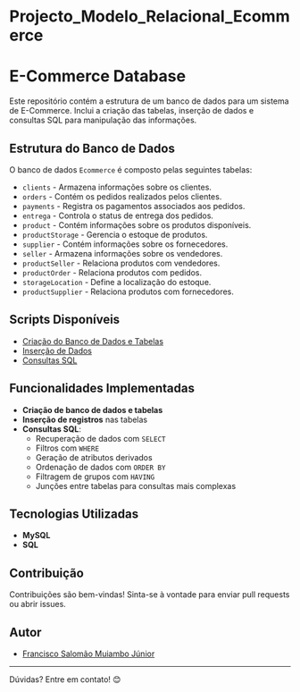 # Projecto_Modelo_Relacional_Ecommerce


# E-Commerce Database

Este repositório contém a estrutura de um banco de dados para um sistema de E-Commerce. Inclui a criação das tabelas, inserção de dados e consultas SQL para manipulação das informações.

## Estrutura do Banco de Dados

O banco de dados `Ecommerce` é composto pelas seguintes tabelas:

- `clients` - Armazena informações sobre os clientes.
- `orders` - Contém os pedidos realizados pelos clientes.
- `payments` - Registra os pagamentos associados aos pedidos.
- `entrega` - Controla o status de entrega dos pedidos.
- `product` - Contém informações sobre os produtos disponíveis.
- `productStorage` - Gerencia o estoque de produtos.
- `supplier` - Contém informações sobre os fornecedores.
- `seller` - Armazena informações sobre os vendedores.
- `productSeller` - Relaciona produtos com vendedores.
- `productOrder` - Relaciona produtos com pedidos.
- `storageLocation` - Define a localização do estoque.
- `productSupplier` - Relaciona produtos com fornecedores.

## Scripts Disponíveis

- [Criação do Banco de Dados e Tabelas]([./scripts/create_database.sql](https://github.com/Francisco-Muiambo-JR/Projecto_Modelo_Relacional_Ecommerce/blob/main/Project%20Ecommerce/Consult_Ecommerce.sql))
- [Inserção de Dados](./scripts/insert_data.sql)
- [Consultas SQL](./scripts/queries.sql)

## Funcionalidades Implementadas

- **Criação de banco de dados e tabelas**
- **Inserção de registros** nas tabelas
- **Consultas SQL**:
  - Recuperação de dados com `SELECT`
  - Filtros com `WHERE`
  - Geração de atributos derivados
  - Ordenação de dados com `ORDER BY`
  - Filtragem de grupos com `HAVING`
  - Junções entre tabelas para consultas mais complexas


## Tecnologias Utilizadas

- **MySQL**
- **SQL**

## Contribuição

Contribuições são bem-vindas! Sinta-se à vontade para enviar pull requests ou abrir issues.

## Autor

- [Francisco Salomão Muiambo Júnior](https://github.com/Francisco-Muiambo-JR)

---
Dúvidas? Entre em contato! 😊

